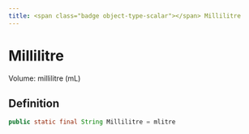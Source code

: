 ```yaml
---
title: <span class="badge object-type-scalar"></span> Millilitre
---
```

# <span class="badge object-type-scalar"></span> Millilitre

Volume: millilitre (mL)

## Definition

```java
public static final String Millilitre = mlitre
```
